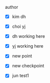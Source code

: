 author
- [x] kim dh
- [x] choi yj
- [x] dh working here
- [x] yj working here
- [x] new point
- [x] new checkpoint
- [x] jun test1

